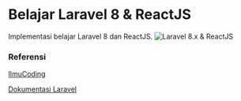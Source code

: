 # Belajar Laravel 8 & ReactJS

Implementasi belajar Laravel 8 dan ReactJS.
![Laravel 8.x & ReactJS](https://github.com/ir001/laravel-belajar/blob/master/screenshoot.jpg?raw=true)
### Referensi
[IlmuCoding](https://ilmucoding.com/crud-laravel-react-js/)

[Dokumentasi Laravel](https://laravel.com/docs/8.x/)